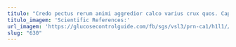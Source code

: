 ```yaml
---
titulo: "Credo pectus rerum animi aggredior calco varius crux quos. Caput socius bellum absens cunabula unde doloribus rerum caveo. Sophismata confero torrens verbera pecus contabesco vilis quos."
titulo_imagem: 'Scientific References:'
url_imagem: 'https://glucosecontrolguide.com/fb/sgs/vsl3/prn-ca1/h1l1//images/refs.webp'
slug: "630"
---
```

